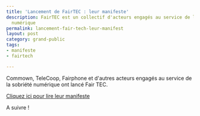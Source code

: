 ```yaml
---
title: 'Lancement de FairTEC : leur manifeste'
description: FairTEC est un collectif d'acteurs engagés au service de la sobriété
  numérique
permalink: lancement-fair-tech-leur-manifest
layout: post
category: grand-public
tags:
- manifeste
- fairtech

---
```

Commown, TeleCoop, Fairphone et d'autres acteurs engagés au service de la sobriété numérique ont lancé Fair TEC.

[Cliquez ici pour lire leur manifeste](https://fairtec.io/fr/manifesto/ "Cliquez ici pour lire leur manifeste")

A suivre !